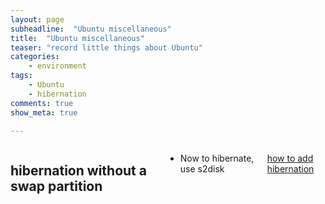 ```yaml
---
layout: page
subheadline:  "Ubuntu miscellaneous"
title:  "Ubuntu miscellaneous"
teaser: "record little things about Ubuntu"
categories:
    - environment
tags:
    - Ubuntu
    - hibernation
comments: true
show_meta: true

---
```

<div class="row">


<div class="medium-14 medium-pull-3 columns" markdown="1">

##	hibernation without a swap partition

* Now to hibernate, use
		s2disk

[how to add hibernation](https://wiki.debian.org/Hibernation/Hibernate_Without_Swap_Partition)


</div><!-- /.medium-8.columns -->

</div><!-- /.row -->
